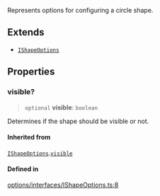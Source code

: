 Represents options for configuring a circle shape.

## Extends

- [`IShapeOptions`](IShapeOptions.md)

## Properties

### visible?

> `optional` **visible**: `boolean`

Determines if the shape should be visible or not.

#### Inherited from

[`IShapeOptions`](IShapeOptions.md).[`visible`](IShapeOptions.md#visible)

#### Defined in

[options/interfaces/IShapeOptions.ts:8](https://github.com/avolutions/canvas-painter/blob/main/src/options/interfaces/IShapeOptions.ts#L8)
